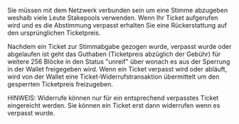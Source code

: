Sie müssen mit dem Netzwerk verbunden sein um eine Stimme abzugeben weshalb viele Leute Stakepools verwenden. Wenn Ihr Ticket aufgerufen wird und es die Abstimmung verpasst erhalten Sie eine Rückerstattung auf den ursprünglichen Ticketpreis.

Nachdem ein Ticket zur Stimmabgabe gezogen wurde, verpasst wurde oder abgelaufen ist geht das Guthaben (Ticketpreis abzüglich der Gebühr) für weitere 256 Blöcke in den Status "unreif" über wonach es aus der Sperrung in der Wallet freigegeben wird. Wenn ein Ticket verpasst wird oder abläuft, wird von der Wallet eine Ticket-Widerrufstransaktion übermittelt um den gesperrten Ticketpreis freizugeben.

HINWEIS: Widerrufe können nur für ein entsprechend verpasstes Ticket eingereicht werden. Sie können ein Ticket erst dann widerrufen wenn es verpasst wurde.
